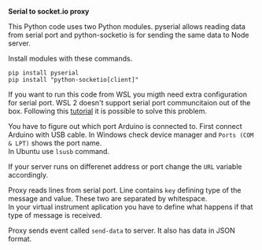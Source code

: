 **Serial to socket.io proxy**

This Python code uses two Python modules.
pyserial allows reading data from serial port and python-socketio is for sending the same data to Node server.

Install modules with these commands.

```
pip install pyserial
pip install "python-socketio[client]"
```

If you want to run this code from WSL you migth need extra configuration for serial port.
WSL 2 doesn't support serial port communcitaion out of the box. Following this [tutorial](https://devblogs.microsoft.com/commandline/connecting-usb-devices-to-wsl/) it is possible to solve this problem.

You have to figure out which port Arduino is connected to. First connect Arduino with USB cable. In Windows check device manager and ```Ports (COM & LPT)``` shows the port name.  
In Ubuntu use ```lsusb``` command.

If your server runs on differenet address or port change the ```URL``` variable accordingly.

Proxy reads lines from serial port. Line contains ```key``` defining type of the message and value. These two are separated by whitespace.  
In your virtual instrument aplication you have to define what happens if that type of message is received.

Proxy sends event called ```send-data``` to server. It also has data in JSON format.